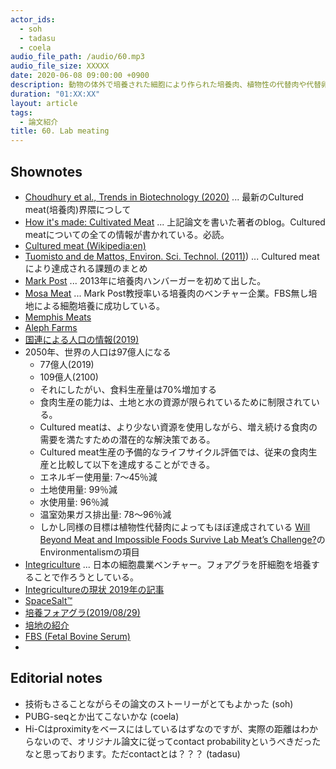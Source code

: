 ```yaml
---
actor_ids:
  - soh
  - tadasu
  - coela
audio_file_path: /audio/60.mp3
audio_file_size: XXXXX
date: 2020-06-08 09:00:00 +0900
description: 動物の体外で培養された細胞により作られた培養肉、植物性の代替肉や代替卵、旧約聖書とイナゴ食について話しました。
duration: "01:XX:XX"
layout: article
tags:
  - 論文紹介
title: 60. Lab meating
---
```


## Shownotes
- [Choudhury et al., Trends in Biotechnology (2020)](https://www.cell.com/trends/biotechnology/fulltext/S0167-7799(20)30056-1) ... 最新のCultured meat(培養肉)界隈につして
- [How it's made: Cultivated Meat](http://elliotswartz.com/cellbasedmeat/cleanmeat301) ... 上記論文を書いた著者のblog。Cultured meatについての全ての情報が書かれている。必読。
- [Cultured meat (Wikipedia:en)](https://en.wikipedia.org/wiki/Cultured_meat)
- [Tuomisto and de Mattos, Environ. Sci. Technol. (2011)](https://pubs.acs.org/doi/10.1021/es200130u)) ... Cultured meatにより達成される課題のまとめ
- [Mark Post](https://en.wikipedia.org/wiki/Mark_Post) ... 2013年に培養肉ハンバーガーを初めて出した。
- [Mosa Meat](https://www.mosameat.com/) ... Mark Post教授率いる培養肉のベンチャー企業。FBS無し培地による細胞培養に成功している。
- [Memphis Meats](https://www.memphismeats.com/)
- [Aleph Farms](https://aleph-farms.com/)
- [国連による人口の情報(2019)](https://population.un.org/wpp/Publications/Files/WPP2019_Highlights.pdf)
- 2050年、世界の人口は97億人になる
  - 77億人(2019)
  - 109億人(2100)
  - それにしたがい、食料生産量は70%増加する
  - 食肉生産の能力は、土地と水の資源が限られているために制限されている。
  - Cultured meatは、より少ない資源を使用しながら、増え続ける食肉の需要を満たすための潜在的な解決策である。
  - Cultured meat生産の予備的なライフサイクル評価では、従来の食肉生産と比較して以下を達成することができる。
  - エネルギー使用量: 7～45％減
  - 土地使用量: 99％減
  - 水使用量: 96％減
  - 温室効果ガス排出量: 78～96％減
  - しかし同様の目標は植物性代替肉によってもほぼ達成されている [Will Beyond Meat and Impossible Foods Survive Lab Meat’s Challenge?](https://www.fool.com/investing/2020/03/06/will-beyond-meat-and-impossible-foods-survive-lab.aspx)のEnvironmentalismの項目
- [Integriculture](https://jp.techcrunch.com/2018/05/25/integriculture-fundraising/) ... 日本の細胞農業ベンチャー。フォアグラを肝細胞を培養することで作ろうとしている。
- [Integricultureの現状 2019年の記事](https://thespoon.tech/japanese-startup-integriculture-will-sell-cultured-foie-gras-by-2021-and-teach-you-to-make-it-at-home/)
- [SpaceSalt™](https://integriculture.jp/news/251/)
- [培養フォアグラ(2019/08/29)](https://integriculture.jp/news/294/)
- [培地の紹介](https://www.sigmaaldrich.com/content/dam/sigma-aldrich/docs/SAJ/Brochure/1/j_recipeccmediumguide.pdf)
- [FBS (Fetal Bovine Serum)](https://www.thermofisher.com/us/en/home/references/gibco-cell-culture-basics/cell-culture-environment/culture-media/fbs-basics.html)
- 



## Editorial notes
- 技術もさることながらその論文のストーリーがとてもよかった (soh)
- PUBG-seqとか出てこないかな (coela)
- Hi-Cはproximityをベースにはしているはずなのですが、実際の距離はわからないので、オリジナル論文に従ってcontact probabilityというべきだったなと思っております。ただcontactとは？？？ (tadasu)
